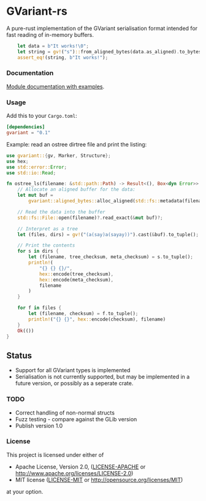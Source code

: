GVariant-rs
===========

A pure-rust implementation of the GVariant serialisation format intended for
fast reading of in-memory buffers.

```rust
    let data = b"It works!\0";
    let string = gv!("s")::from_aligned_bytes(data.as_aligned).to_bytes();
    assert_eq!(string, b"It works!");
```

### Documentation

[Module documentation with examples](https://docs.rs/gvariant).

### Usage

Add this to your `Cargo.toml`:

```toml
[dependencies]
gvariant = "0.1"
```

Example: read an ostree dirtree file and print the listing:

```rust
use gvariant::{gv, Marker, Structure};
use hex;
use std::error::Error;
use std::io::Read;

fn ostree_ls(filename: &std::path::Path) -> Result<(), Box<dyn Error>> {
    // Allocate an aligned buffer for the data:
    let mut buf =
        gvariant::aligned_bytes::alloc_aligned(std::fs::metadata(filename)?.len() as usize);

    // Read the data into the buffer
    std::fs::File::open(filename)?.read_exact(&mut buf)?;

    // Interpret as a tree
    let (files, dirs) = gv!("(a(say)a(sayay))").cast(&buf).to_tuple();

    // Print the contents
    for s in dirs {
        let (filename, tree_checksum, meta_checksum) = s.to_tuple();
        println!(
            "{} {} {}/",
            hex::encode(tree_checksum),
            hex::encode(meta_checksum),
            filename
        )
    }

    for f in files {
        let (filename, checksum) = f.to_tuple();
        println!("{} {}", hex::encode(checksum), filename)
    }
    Ok(())
}
```

## Status

* Support for all GVariant types is implemented
* Serialisation is not currently supported, but may be implemented in a future
  version, or possibly as a seperate crate.

### TODO

* Correct handling of non-normal structs
* Fuzz testing - compare against the GLib version
* Publish version 1.0

### License

This project is licensed under either of

 * Apache License, Version 2.0, ([LICENSE-APACHE](LICENSE-APACHE) or
   http://www.apache.org/licenses/LICENSE-2.0)
 * MIT license ([LICENSE-MIT](LICENSE-MIT) or
   http://opensource.org/licenses/MIT)

at your option.